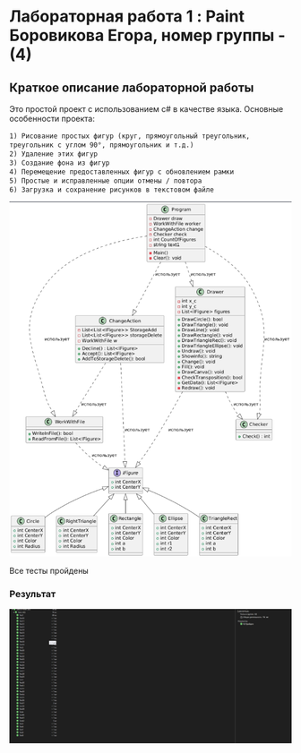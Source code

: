 # Лабораторная работа 1 : Paint  Боровикова Егора, номер группы - (4)

## Краткое описание лабораторной работы
Это простой проект с использованием c# в качестве языка. 
Основные особенности проекта:
    
    1) Рисование простых фигур (круг, прямоугольный треугольник,  треугольник с углом 90°, прямоугольник и т.д.)
    2) Удаление этих фигур
    3) Создание фона из фигур
    4) Перемещение предоставленных фигур с обновлением рамки
    5) Простые и исправленные опции отмены / повтора
    6) Загрузка и сохранение рисунков в текстовом файле


![ссылка на мой канал](scheme.png)

Все тесты пройдены
### Результат

![ссылка на мой канал](Tests.png)
